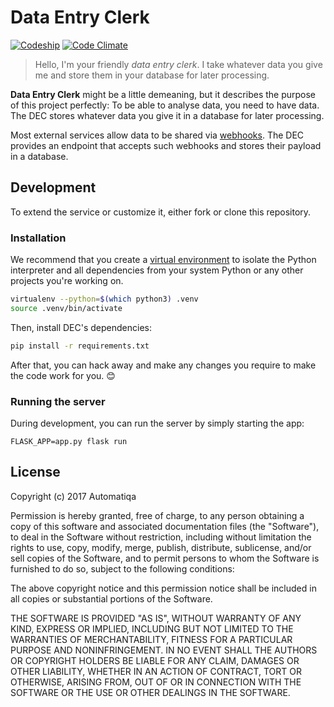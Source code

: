 # Data Entry Clerk

[![Codeship](https://img.shields.io/codeship/00e3e560-5bf2-0135-71f7-12b712633443.svg)](https://app.codeship.com/projects/237709/)
[![Code Climate](https://img.shields.io/codeclimate/github/Automatiqa/data-entry-clerk.svg)](https://codeclimate.com/github/Automatiqa/data-entry-clerk)

> Hello, I'm your friendly _data entry clerk_. I take whatever data you give me
and store them in your database for later processing.

**Data Entry Clerk** might be a little demeaning, but it describes the purpose
of this project perfectly: To be able to analyse data, you need to have data.
The DEC stores whatever data you give it in a database for later processing.

Most external services allow data to be shared via [webhooks][webhook]. The DEC
provides an endpoint that accepts such webhooks and stores their payload in a
database.

## Development

To extend the service or customize it, either fork or clone this repository.

### Installation

We recommend that you create a [virtual environment](virtualenv) to isolate the
Python interpreter and all dependencies from your system Python or any other
projects you're working on.

```bash
virtualenv --python=$(which python3) .venv
source .venv/bin/activate
```

Then, install DEC's dependencies:

```bash
pip install -r requirements.txt
```

After that, you can hack away and make any changes you require to make the code
work for you. 😊

### Running the server

During development, you can run the server by simply starting the app:

    FLASK_APP=app.py flask run

## License

Copyright (c) 2017 Automatiqa

Permission is hereby granted, free of charge, to any person obtaining a copy
of this software and associated documentation files (the "Software"), to deal
in the Software without restriction, including without limitation the rights
to use, copy, modify, merge, publish, distribute, sublicense, and/or sell
copies of the Software, and to permit persons to whom the Software is
furnished to do so, subject to the following conditions:

The above copyright notice and this permission notice shall be included in all
copies or substantial portions of the Software.

THE SOFTWARE IS PROVIDED "AS IS", WITHOUT WARRANTY OF ANY KIND, EXPRESS OR
IMPLIED, INCLUDING BUT NOT LIMITED TO THE WARRANTIES OF MERCHANTABILITY,
FITNESS FOR A PARTICULAR PURPOSE AND NONINFRINGEMENT. IN NO EVENT SHALL THE
AUTHORS OR COPYRIGHT HOLDERS BE LIABLE FOR ANY CLAIM, DAMAGES OR OTHER
LIABILITY, WHETHER IN AN ACTION OF CONTRACT, TORT OR OTHERWISE, ARISING FROM,
OUT OF OR IN CONNECTION WITH THE SOFTWARE OR THE USE OR OTHER DEALINGS IN THE
SOFTWARE.

[virtualenv]: http://python-guide-pt-br.readthedocs.io/en/latest/dev/virtualenvs/
[webhook]: https://en.wikipedia.org/wiki/Webhook
